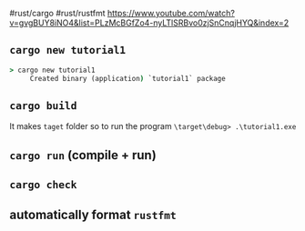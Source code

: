 #rust/cargo #rust/rustfmt
https://www.youtube.com/watch?v=gvgBUY8iNO4&list=PLzMcBGfZo4-nyLTlSRBvo0zjSnCnqjHYQ&index=2


## `cargo new tutorial1`

```cmd
> cargo new tutorial1
     Created binary (application) `tutorial1` package
```

## `cargo build` 
It makes `taget` folder
so to run the program `\target\debug> .\tutorial1.exe`


## `cargo run` (compile + run)


## `cargo check` 



## automatically format `rustfmt`


